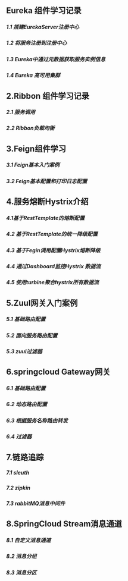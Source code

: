 ## Eureka 组件学习记录
##### 1.1 搭建EurekaServer注册中心
#####  1.2 将服务注册到注册中心
##### 1.3 Eureka中通过元数据获取服务实例信息
#####  1.4 Eureka 高可用集群
## 2.Ribbon 组件学习记录
##### 2.1 服务调用
##### 2.2 Ribbon负载均衡
## 3.Feign组件学习
##### 3.1 Feign基本入门案例
##### 3.2 Feign基本配置和打印日志配置
## 4.服务熔断Hystrix介绍
##### 4.1基于RestTemplate的熔断配置
##### 4.2 基于RestTemplate的统一降级配置
##### 4.3 基于Fegin调用配置Hystrix熔断降级
##### 4.4 通过Dashboard监控Hystrix 数据流
##### 4.5 使用turbine聚合hystrix所有数据流
## 5.Zuul网关入门案例
##### 5.1 基础路由配置
##### 5.2 面向服务路由配置
##### 5.3 zuul过滤器
## 6.springcloud Gateway网关
##### 6.1 基础路由配置
##### 6.2 动态路由配置
##### 6.3 根据服务名称路由转发
##### 6.4 过滤器
## 7.链路追踪
##### 7.1 sleuth
##### 7.2 zipkin
##### 7.3 rabbitMQ消息中间件
## 8.SpringCloud Stream消息通道
##### 8.1 自定义消息通道
##### 8.2 消息分组
##### 8.3 消息分区